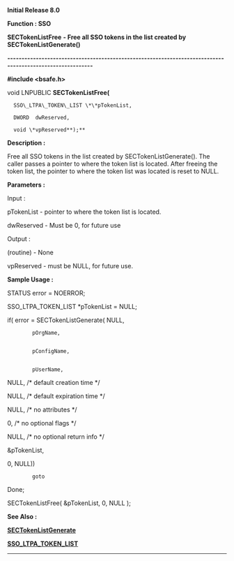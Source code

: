 




<!--
 /\* Font Definitions \*/
 @font-face
 {font-family:Helv;
 panose-1:2 11 6 4 2 2 2 3 2 4;}
@font-face
 {font-family:"Cambria Math";
 panose-1:2 4 5 3 5 4 6 3 2 4;}
 /\* Style Definitions \*/
 p.MsoNormal, li.MsoNormal, div.MsoNormal
 {margin-top:0cm;
 margin-right:0cm;
 margin-bottom:8.0pt;
 margin-left:0cm;
 line-height:107%;
 font-size:11.0pt;
 font-family:"Calibri",sans-serif;}
.MsoChpDefault
 {font-size:11.0pt;}
.MsoPapDefault
 {margin-bottom:8.0pt;
 line-height:107%;}
 /\* Page Definitions \*/
 @page WordSection1
 {size:612.0pt 792.0pt;
 margin:72.0pt 72.0pt 72.0pt 72.0pt;}
div.WordSection1
 {page:WordSection1;}
-->




**Initial Release 8.0**



**Function : SSO**



**SECTokenListFree** **- Free all
SSO tokens in the list created by SECTokenListGenerate()**


**----------------------------------------------------------------------------------------------------------**



**#include <bsafe.h>**



void
LNPUBLIC **SECTokenListFree(**  

      SSO\_LTPA\_TOKEN\_LIST \*\*pTokenList,  

      DWORD  dwReserved,  

      void \*vpReserved**);**



**Description :**



Free all SSO
tokens in the list created by SECTokenListGenerate().  The caller passes a
pointer to where the token list is located.  After freeing the token list, the
pointer to where the token list was located is reset to NULL.


 


**Parameters :**



Input :  

pTokenList  -  pointer to where the token list is located.  

  

dwReserved  -  Must be 0, for future use  

  




Output :  

(routine)  -  None  

  

  

vpReserved  -  must be NULL, for future use.  

  




 **Sample Usage :**


STATUS error
= NOERROR;


SSO\_LTPA\_TOKEN\_LIST
\*pTokenList = NULL;


 


if(
error = SECTokenListGenerate(         NULL,


            pOrgName,


            pConfigName,


            pUserName,


     
NULL, /\* default creation time \*/


     
NULL, /\* default expiration time \*/


     
NULL, /\* no attributes \*/


     
0, /\* no optional flags \*/


     
NULL, /\* no optional return info \*/


     
&pTokenList,


     
0, NULL))


            goto
Done;


 


SECTokenListFree(
&pTokenList, 0, NULL );


 **See Also :**


**[SECTokenListGenerate](SECTokenListGenerate.md)**


**[SSO\_LTPA\_TOKEN\_LIST](notes:///852584E300582C9D/61FD4E9848264AD28525620B006BA8BD/39C994452C539B8E482573FB003214E2)**



----------------------------------------------------------------------------------------------------------


 





